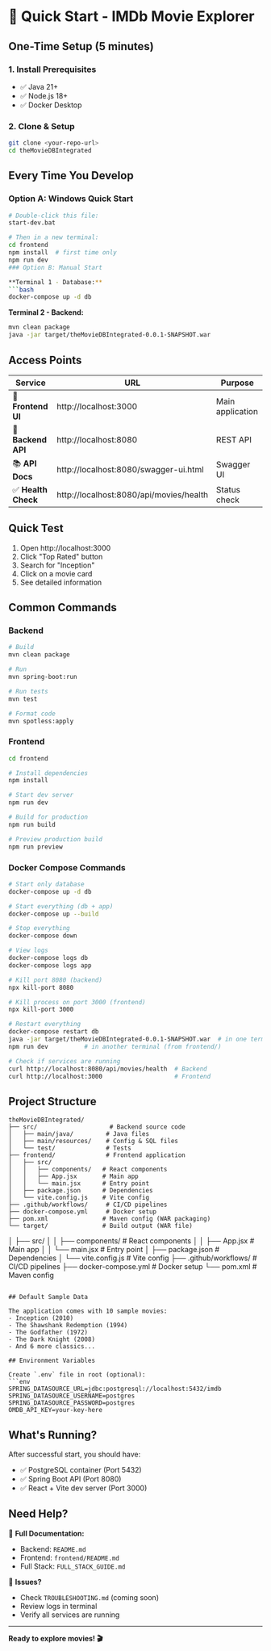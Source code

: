 # 🚀 Quick Start - IMDb Movie Explorer

## One-Time Setup (5 minutes)

### 1. Install Prerequisites
- ✅ Java 21+
- ✅ Node.js 18+
- ✅ Docker Desktop

### 2. Clone & Setup
```bash
git clone <your-repo-url>
cd theMovieDBIntegrated
```

## Every Time You Develop

### Option A: Windows Quick Start
```bash
# Double-click this file:
start-dev.bat

# Then in a new terminal:
cd frontend
npm install  # first time only
npm run dev
### Option B: Manual Start

**Terminal 1 - Database:**
```bash
docker-compose up -d db
```

**Terminal 2 - Backend:**
```bash
mvn clean package
java -jar target/theMovieDBIntegrated-0.0.1-SNAPSHOT.war
```

## Access Points

| Service | URL | Purpose |
|---------|-----|---------|
| 🎨 **Frontend UI** | http://localhost:3000 | Main application |
| 🔧 **Backend API** | http://localhost:8080 | REST API |
| 📚 **API Docs** | http://localhost:8080/swagger-ui.html | Swagger UI |
| ✅ **Health Check** | http://localhost:8080/api/movies/health | Status check |

## Quick Test

1. Open http://localhost:3000
2. Click "Top Rated" button
3. Search for "Inception"
4. Click on a movie card
5. See detailed information

## Common Commands

### Backend
```bash
# Build
mvn clean package

# Run
mvn spring-boot:run

# Run tests
mvn test

# Format code
mvn spotless:apply
```

### Frontend
```bash
cd frontend

# Install dependencies
npm install

# Start dev server
npm run dev

# Build for production
npm run build

# Preview production build
npm run preview
```

### Docker Compose Commands
```bash
# Start only database
docker-compose up -d db

# Start everything (db + app)
docker-compose up --build

# Stop everything
docker-compose down

# View logs
docker-compose logs db
docker-compose logs app
```


```bash
# Kill port 8080 (backend)
npx kill-port 8080

# Kill process on port 3000 (frontend)
npx kill-port 3000

# Restart everything
docker-compose restart db
java -jar target/theMovieDBIntegrated-0.0.1-SNAPSHOT.war  # in one terminal
npm run dev          # in another terminal (from frontend/)

# Check if services are running
curl http://localhost:8080/api/movies/health  # Backend
curl http://localhost:3000                    # Frontend
```

## Project Structure

```
theMovieDBIntegrated/
├── src/                    # Backend source code
│   ├── main/java/         # Java files
│   ├── main/resources/    # Config & SQL files
│   └── test/              # Tests
├── frontend/              # Frontend application
│   ├── src/
│   │   ├── components/   # React components
│   │   ├── App.jsx       # Main app
│   │   └── main.jsx      # Entry point
│   ├── package.json      # Dependencies
│   └── vite.config.js    # Vite config
├── .github/workflows/     # CI/CD pipelines
├── docker-compose.yml     # Docker setup
├── pom.xml               # Maven config (WAR packaging)
└── target/               # Build output (WAR file)
```
│   ├── src/
│   │   ├── components/   # React components
│   │   ├── App.jsx       # Main app
│   │   └── main.jsx      # Entry point
│   ├── package.json      # Dependencies
│   └── vite.config.js    # Vite config
├── .github/workflows/     # CI/CD pipelines
├── docker-compose.yml     # Docker setup
└── pom.xml               # Maven config
```

## Default Sample Data

The application comes with 10 sample movies:
- Inception (2010)
- The Shawshank Redemption (1994)
- The Godfather (1972)
- The Dark Knight (2008)
- And 6 more classics...

## Environment Variables

Create `.env` file in root (optional):
```env
SPRING_DATASOURCE_URL=jdbc:postgresql://localhost:5432/imdb
SPRING_DATASOURCE_USERNAME=postgres
SPRING_DATASOURCE_PASSWORD=postgres
OMDB_API_KEY=your-key-here
```

## What's Running?

After successful start, you should have:
- ✅ PostgreSQL container (Port 5432)
- ✅ Spring Boot API (Port 8080)
- ✅ React + Vite dev server (Port 3000)

## Need Help?

📖 **Full Documentation:**
- Backend: `README.md`
- Frontend: `frontend/README.md`
- Full Stack: `FULL_STACK_GUIDE.md`

🐛 **Issues?**
- Check `TROUBLESHOOTING.md` (coming soon)
- Review logs in terminal
- Verify all services are running

---

**Ready to explore movies! 🎬**
